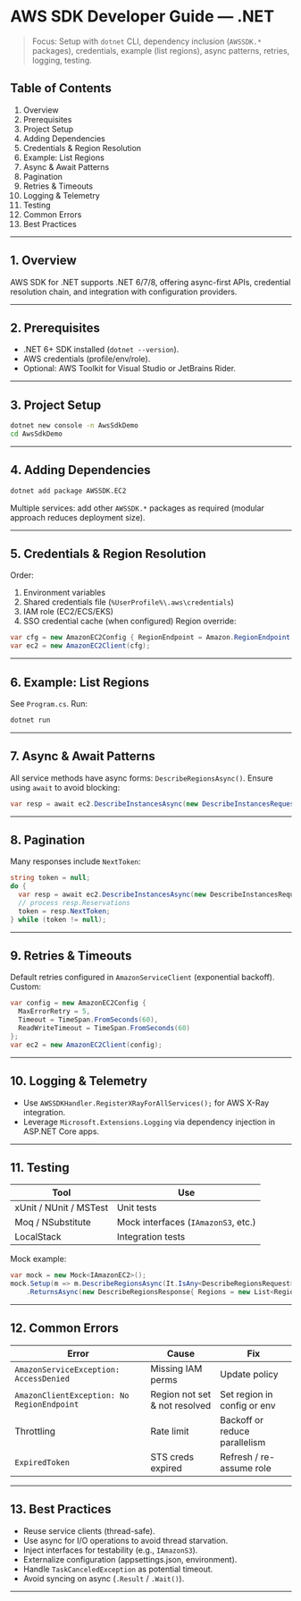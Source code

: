 # AWS SDK Developer Guide — .NET

> Focus: Setup with `dotnet` CLI, dependency inclusion (`AWSSDK.*` packages), credentials, example (list regions), async patterns, retries, logging, testing.

## Table of Contents
1. Overview
2. Prerequisites
3. Project Setup
4. Adding Dependencies
5. Credentials & Region Resolution
6. Example: List Regions
7. Async & Await Patterns
8. Pagination
9. Retries & Timeouts
10. Logging & Telemetry
11. Testing
12. Common Errors
13. Best Practices

---

## 1. Overview
AWS SDK for .NET supports .NET 6/7/8, offering async-first APIs, credential resolution chain, and integration with configuration providers.

---

## 2. Prerequisites
- .NET 6+ SDK installed (`dotnet --version`).
- AWS credentials (profile/env/role).
- Optional: AWS Toolkit for Visual Studio or JetBrains Rider.

---

## 3. Project Setup
```bash
dotnet new console -n AwsSdkDemo
cd AwsSdkDemo
```

---

## 4. Adding Dependencies
```bash
dotnet add package AWSSDK.EC2
```
Multiple services: add other `AWSSDK.*` packages as required (modular approach reduces deployment size).

---

## 5. Credentials & Region Resolution
Order:
1. Environment variables
2. Shared credentials file (`%UserProfile%\.aws\credentials`)
3. IAM role (EC2/ECS/EKS)
4. SSO credential cache (when configured)
Region override:
```csharp
var cfg = new AmazonEC2Config { RegionEndpoint = Amazon.RegionEndpoint.USEast1 };
var ec2 = new AmazonEC2Client(cfg);
```

---

## 6. Example: List Regions
See `Program.cs`. Run:
```bash
dotnet run
```

---

## 7. Async & Await Patterns
All service methods have async forms: `DescribeRegionsAsync()`.
Ensure using `await` to avoid blocking:
```csharp
var resp = await ec2.DescribeInstancesAsync(new DescribeInstancesRequest());
```

---

## 8. Pagination
Many responses include `NextToken`:
```csharp
string token = null;
do {
  var resp = await ec2.DescribeInstancesAsync(new DescribeInstancesRequest { NextToken = token });
  // process resp.Reservations
  token = resp.NextToken;
} while (token != null);
```

---

## 9. Retries & Timeouts
Default retries configured in `AmazonServiceClient` (exponential backoff).
Custom:
```csharp
var config = new AmazonEC2Config {
  MaxErrorRetry = 5,
  Timeout = TimeSpan.FromSeconds(60),
  ReadWriteTimeout = TimeSpan.FromSeconds(60)
};
var ec2 = new AmazonEC2Client(config);
```

---

## 10. Logging & Telemetry
- Use `AWSSDKHandler.RegisterXRayForAllServices();` for AWS X-Ray integration.
- Leverage `Microsoft.Extensions.Logging` via dependency injection in ASP.NET Core apps.

---

## 11. Testing
| Tool | Use |
|------|-----|
| xUnit / NUnit / MSTest | Unit tests |
| Moq / NSubstitute | Mock interfaces (`IAmazonS3`, etc.) |
| LocalStack | Integration tests |

Mock example:
```csharp
var mock = new Mock<IAmazonEC2>();
mock.Setup(m => m.DescribeRegionsAsync(It.IsAny<DescribeRegionsRequest>(), default))
    .ReturnsAsync(new DescribeRegionsResponse{ Regions = new List<Region>{ new Region{ RegionName="us-east-1"} }});
```

---

## 12. Common Errors
| Error | Cause | Fix |
|-------|-------|-----|
| `AmazonServiceException: AccessDenied` | Missing IAM perms | Update policy |
| `AmazonClientException: No RegionEndpoint` | Region not set & not resolved | Set region in config or env |
| Throttling | Rate limit | Backoff or reduce parallelism |
| `ExpiredToken` | STS creds expired | Refresh / re-assume role |

---

## 13. Best Practices
- Reuse service clients (thread-safe).
- Use async for I/O operations to avoid thread starvation.
- Inject interfaces for testability (e.g., `IAmazonS3`).
- Externalize configuration (appsettings.json, environment).
- Handle `TaskCanceledException` as potential timeout.
- Avoid syncing on async (`.Result` / `.Wait()`).

---
